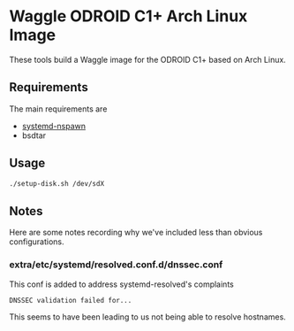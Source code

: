 # Waggle ODROID C1+ Arch Linux Image

These tools build a Waggle image for the ODROID C1+ based on Arch Linux.

## Requirements

The main requirements are

* [systemd-nspawn](https://www.freedesktop.org/software/systemd/man/systemd-nspawn.html)
* bsdtar

## Usage

```sh
./setup-disk.sh /dev/sdX
```

## Notes

Here are some notes recording why we've included less than obvious configurations.

### extra/etc/systemd/resolved.conf.d/dnssec.conf

This conf is added to address systemd-resolved's complaints

```txt
DNSSEC validation failed for...
```

This seems to have been leading to us not being able to resolve hostnames.
